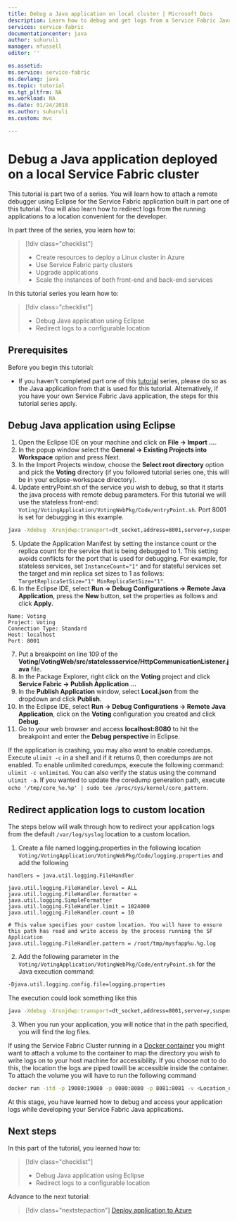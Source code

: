 ```yaml
---
title: Debug a Java application on local cluster | Microsoft Docs
description: Learn how to debug and get logs from a Service Fabric Java application running on a local cluster.
services: service-fabric
documentationcenter: java
author: suhuruli
manager: mfussell
editor: ''

ms.assetid: 
ms.service: service-fabric
ms.devlang: java
ms.topic: tutorial
ms.tgt_pltfrm: NA
ms.workload: NA
ms.date: 01/24/2018
ms.author: suhuruli
ms.custom: mvc

---
```


#  Debug a Java application deployed on a local Service Fabric cluster 
This tutorial is part two of a series. You will learn how to attach a remote debugger using Eclipse for the Service Fabric application built in part one of this tutorial. You will also learn how to redirect logs from the running applications to a location convenient for the developer.

In part three of the series, you learn how to:

> [!div class="checklist"]
> * Create resources to deploy a Linux cluster in Azure
> * Use Service Fabric party clusters 
> * Upgrade applications 
> * Scale the instances of both front-end and back-end services

In this tutorial series you learn how to:
> [!div class="checklist"]
> * Debug Java application using Eclipse
> * Redirect logs to a configurable location

## Prerequisites
Before you begin this tutorial:
- If you haven't completed part one of this [tutorial](service-fabric-tutorial-create-java-app.md) series, please do so as the Java application from that is used for this tutorial. Alternatively, if you have your own Service Fabric Java application, the steps for this tutorial series apply. 

## Debug Java application using Eclipse

1. Open the Eclipse IDE on your machine and click on **File -> Import ...**.
2. In the popup window select the **General -> Existing Projects into Workspace** option and press Next. 
3. In the Import Projects window, choose the **Select root directory** option and pick the **Voting** directory (if you followed tutorial series one, this will be in your eclipse-workspace directory). 
4. Update entryPoint.sh of the service you wish to debug, so that it starts the java process with remote debug parameters. For this tutorial we will use the stateless front-end: ``Voting/VotingApplication/VotingWebPkg/Code/entryPoint.sh``. Port 8001 is set for debugging in this example.
```bash
java -Xdebug -Xrunjdwp:transport=dt_socket,address=8001,server=y,suspend=y -Djava.library.path=$LD_LIBRARY_PATH -jar VotingWeb.jar
```
5. Update the Application Manifest by setting the instance count or the replica count for the service that is being debugged to 1. This setting avoids conflicts for the port that is used for debugging. For example, for stateless services, set ``InstanceCount="1"`` and for stateful services set the target and min replica set sizes to 1 as follows: `` TargetReplicaSetSize="1" MinReplicaSetSize="1"``.
6. In the Eclipse IDE, select **Run -> Debug Configurations -> Remote Java Application**, press the **New** button, set the properties as follows and click **Apply**.
```
Name: Voting
Project: Voting
Connection Type: Standard
Host: localhost
Port: 8001
```
7. Put a breakpoint on line 109 of the **Voting/VotingWeb/src/statelessservice/HttpCommunicationListener.java** file. 
8. In the Package Explorer, right click on the **Voting** project and click **Service Fabric -> Publish Application ...** 
9. In the **Publish Application** window, select **Local.json** from the dropdown and click **Publish**.
10. In the Eclipse IDE, select **Run -> Debug Configurations -> Remote Java Application**, click on the **Voting** configuration you created and click **Debug**.
10. Go to your web browser and access **localhost:8080** to hit the breakpoint and enter the **Debug perspective** in Eclipse.

If the application is crashing, you may also want to enable coredumps. Execute ``ulimit -c`` in a shell and if it returns 0, then coredumps are not enabled. To enable unlimited coredumps, execute the following command: ``ulimit -c unlimited``. You can also verify the status using the command ``ulimit -a``.  If you wanted to update the coredump generation path, execute ``echo '/tmp/core_%e.%p' | sudo tee /proc/sys/kernel/core_pattern``. 

## Redirect application logs to custom location

The steps below will walk through how to redirect your application logs from the default ```/var/log/syslog``` location to a custom location. 

1. Create a file named logging.properties in the following location ``Voting/VotingApplication/VotingWebPkg/Code/logging.properties`` and add the following 
```
handlers = java.util.logging.FileHandler

java.util.logging.FileHandler.level = ALL
java.util.logging.FileHandler.formatter = java.util.logging.SimpleFormatter
java.util.logging.FileHandler.limit = 1024000
java.util.logging.FileHandler.count = 10

# This value specifies your custom location. You will have to ensure this path has read and write access by the process running the SF Application
java.util.logging.FileHandler.pattern = /root/tmp/mysfapp%u.%g.log
```

2. Add the following parameter in the ```Voting/VotingApplication/VotingWebPkg/Code/entryPoint.sh``` for the Java execution command: 
```bash
-Djava.util.logging.config.file=logging.properties
```
The execution could look something like this
```bash
java -Xdebug -Xrunjdwp:transport=dt_socket,address=8001,server=y,suspend=y -Djava.library.path=$LD_LIBRARY_PATH -Djava.util.logging.config.file=logging.properties -jar VotingWeb.jar
```
3. When you run your application, you will notice that in the path specified, you will find the log files. 

If using the Service Fabric Cluster running in a [Docker container](https://docs.microsoft.com/en-us/azure/service-fabric/service-fabric-get-started-mac) you might want to attach a volume to the container to map the directory you wish to write logs on to your host machine for accessibility. If you choose not to do this, the location the logs are piped towill be accessible inside the container. To attach the volume you will have to run the following command 

```bash
docker run -itd -p 19080:19080 -p 8080:8080 -p 8081:8081 -v <Location_on_host_machine>:<Location_in_container> --name sfonebox servicefabricoss/service-fabric-onebox
```

At this stage, you have learned how to debug and access your application logs while developing your Service Fabric Java applications. 
## Next steps
In this part of the tutorial, you learned how to:

> [!div class="checklist"]
> * Debug Java application using Eclipse
> * Redirect logs to a configurable location

Advance to the next tutorial:
> [!div class="nextstepaction"]
> [Deploy application to Azure](service-fabric-tutorial-java-deploy-azure.md)